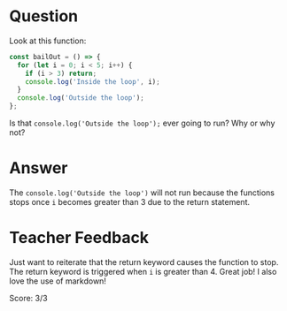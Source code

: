 # Question
Look at this function:

```js
const bailOut = () => {
  for (let i = 0; i < 5; i++) {
    if (i > 3) return;
    console.log('Inside the loop', i);
  }
  console.log('Outside the loop');
};
```

Is that `console.log('Outside the loop');` ever going to run? Why or why not?

# Answer
The `console.log('Outside the loop')` will not run because the functions stops once `i` becomes greater than 3 due to the return statement.

# Teacher Feedback

Just want to reiterate that the return keyword causes the function to stop. The return keyword is triggered when `i` is greater than 4. Great job! I also love the use of markdown!

Score: 3/3